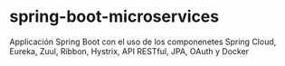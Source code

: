 # spring-boot-microservices
Applicación Spring Boot con el uso de los componenetes Spring Cloud, Eureka, Zuul, Ribbon, Hystrix, API RESTful, JPA, OAuth y Docker
